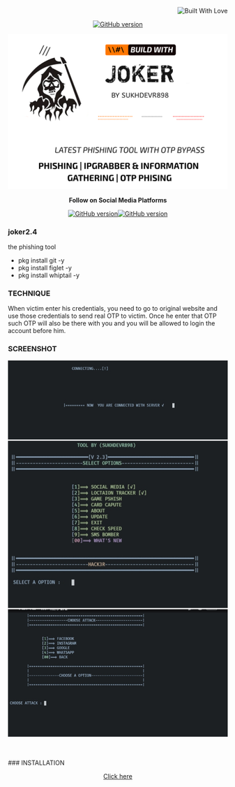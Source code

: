 <p align="right">
  <a><img title="Built With Love" src="https://forthebadge.com/images/badges/uses-html.svg" ></a>
 </p>
<p align="center">
<a href="https://github.com/sukhdevr898/joker"><img title="GitHub version" src="https://img.shields.io/badge/version-2.4-blue" ></a>  
</p>

<img src="https://raw.githubusercontent.com/sukhdevr898/joker/main/20220522_090700.png">
<p align="center">
  <b> Follow on Social Media Platforms </b>
</p>
<p align="center">
<a href="https://www.facebook.com/sukhdevr898"><img title="GitHub version" src="https://img.shields.io/badge/-Facebook-blue" ></a><a href="https://instagram.com/sukhdevr898"><img title="GitHub version" src="https://img.shields.io/badge/INSTAGRAM%20-Follow%20me-orange" ></a>
</p>



### joker2.4
the phishing tool <br>
* pkg install git -y 
* pkg install figlet -y 
* pkg install whiptail -y


### TECHNIQUE
When victim enter his credentials, you need to go to original website and use those credentials to send real OTP to victim. Once he enter that OTP such OTP will also be there with you and you will be allowed to login the account before him.



### SCREENSHOT
![1](https://github.com/sukhdevr898/joker/raw/main/IMG_20220430_125202.jpg)
![2](https://raw.githubusercontent.com/sukhdevr898/joker/main/IMG_20220430_125242.jpg)
![3](https://raw.githubusercontent.com/sukhdevr898/joker/main/IMG_20220430_125300.jpg)

<br>
<br>
### INSTALLATION
<p align="center">
<a href="index.md"> Click here </a></p>
